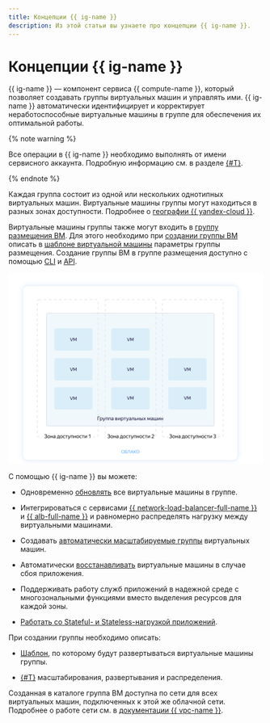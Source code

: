 ```yaml
---
title: Концепции {{ ig-name }}
description: Из этой статьи вы узнаете про концепции {{ ig-name }}.
---
```


# Концепции {{ ig-name }}


{{ ig-name }} — компонент сервиса {{ compute-name }}, который позволяет создавать группы виртуальных машин и управлять ими.
{{ ig-name }} автоматически идентифицирует и корректирует неработоспособные виртуальные машины в группе для обеспечения их оптимальной работы.

{% note warning %}

Все операции в {{ ig-name }} необходимо выполнять от имени сервисного аккаунта. Подробную информацию см. в разделе [{#T}](access.md).

{% endnote %}

Каждая группа состоит из одной или нескольких однотипных виртуальных машин. Виртуальные машины группы могут находиться в разных зонах доступности. Подробнее о [географии {{ yandex-cloud }}](../../../overview/concepts/geo-scope.md).

Виртуальные машины группы также могут входить в [группу размещения ВМ](../placement-groups.md). Для этого необходимо при [создании группы ВМ](../../operations/placement-groups/create-ig-in-pg.md) описать в [шаблоне виртуальной машины](instance-template.md#instance-template) параметры группы размещения. Создание группы ВМ в группе размещения доступно с помощью [CLI](../../../cli/quickstart.md) и [API](../../api-ref/).

![Instance groups](../../../_assets/instance-groups/ig.svg "Instance groups")

С помощью {{ ig-name }} вы можете:

- Одновременно [обновлять](deploy/index.md) все виртуальные машины в группе.

- Интегрироваться с сервисами [{{ network-load-balancer-full-name }}](../../../network-load-balancer/concepts/index.md) и [{{ alb-full-name }}](../../../application-load-balancer/concepts/index.md) и равномерно распределять нагрузку между виртуальными машинами.

- Создавать [автоматически масштабируемые группы](scale.md#auto-scale) виртуальных машин.

- Автоматически [восстанавливать](autohealing.md) виртуальные машины в случае сбоя приложения.

- Поддерживать работу служб приложений в надежной среде с многозональными функциями вместо выделения ресурсов для каждой зоны.

- [Работать со Stateful- и Stateless-нагрузкой приложений](./stateful-workload.md).

При создании группы необходимо описать:

- [Шаблон](instance-template.md), по которому будут развертываться виртуальные машины группы.

- [{#T}](policies/index.md) масштабирования, развертывания и распределения.

Созданная в каталоге группа ВМ доступна по сети для всех виртуальных машин, подключенных к этой же облачной сети. Подробнее о работе сети см. в [документации {{ vpc-name }}](../../../vpc/).
